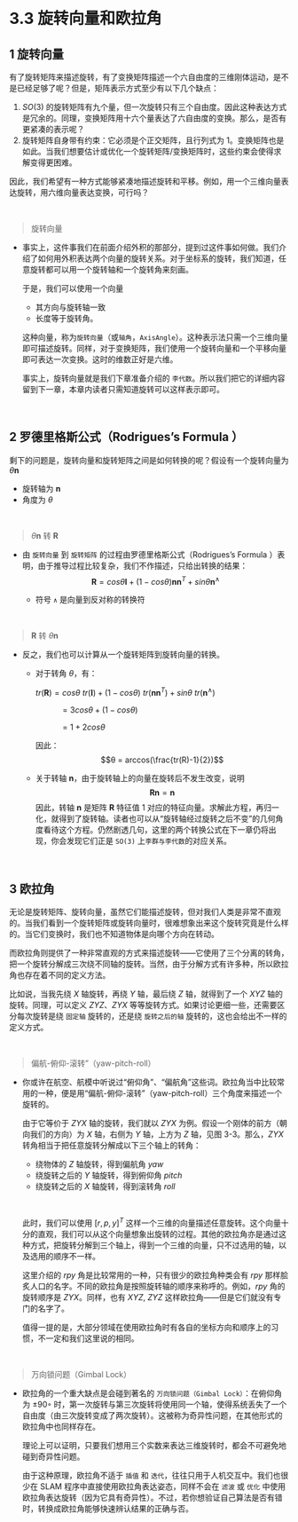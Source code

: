 &emsp;
# 3.3 旋转向量和欧拉角

## 1 旋转向量

有了旋转矩阵来描述旋转，有了变换矩阵描述一个六自由度的三维刚体运动，是不是已经足够了呢？但是，矩阵表示方式至少有以下几个缺点：
1. $SO(3)$ 的旋转矩阵有九个量，但一次旋转只有三个自由度。因此这种表达方式是冗余的。同理，变换矩阵用十六个量表达了六自由度的变换。那么，是否有更紧凑的表示呢？
2. 旋转矩阵自身带有约束：它必须是个正交矩阵，且行列式为 1。变换矩阵也是如此。当我们想要估计或优化一个旋转矩阵/变换矩阵时，这些约束会使得求解变得更困难。

因此，我们希望有一种方式能够紧凑地描述旋转和平移。例如，用一个三维向量表达旋转，用六维向量表达变换，可行吗？

&emsp;
>旋转向量
- 事实上，这件事我们在前面介绍外积的那部分，提到过这件事如何做。我们介绍了如何用外积表达两个向量的旋转关系。对于坐标系的旋转，我们知道，任意旋转都可以用一个旋转轴和一个旋转角来刻画。

    于是，我们可以使用一个向量
    - 其方向与旋转轴一致
    - 长度等于旋转角。

    这种向量，称为`旋转向量`（或`轴角`，`AxisAngle`）。这种表示法只需一个三维向量即可描述旋转。同样，对于变换矩阵，我们使用一个旋转向量和一个平移向量即可表达一次变换。这时的维数正好是六维。

    事实上，旋转向量就是我们下章准备介绍的 `李代数`。所以我们把它的详细内容留到下一章，本章内读者只需知道旋转可以这样表示即可。

&emsp;
## 2 罗德里格斯公式（Rodrigues’s Formula ）
剩下的问题是，旋转向量和旋转矩阵之间是如何转换的呢？假设有一个旋转向量为 $θ\pmb{n}$
- 旋转轴为 $\pmb{n}$
- 角度为 $θ$ 

&emsp;
>$θ\pmb{n}$ 转 $\pmb{R}$
- 由 `旋转向量` 到 `旋转矩阵` 的过程由罗德里格斯公式（Rodrigues’s Formula ）表明，由于推导过程比较复杂，我们不作描述，只给出转换的结果：
    $$\pmb{R} = cos θ\pmb{I} + (1 - cos θ) \pmb{nn}^T + sin θ\pmb{n}^∧$$

    - 符号 `∧` 是向量到反对称的转换符

&emsp;  
>$\pmb{R}$ 转 $θ\pmb{n}$
- 反之，我们也可以计算从一个旋转矩阵到旋转向量的转换。
    - 对于转角 $θ$，有：

        $tr(\pmb{R}) = cos θ\ tr(\pmb{I}) + (1 - cos θ)\ tr(\pmb{nn}^T) + sin θ\ tr(\pmb{n}^∧)$

        $\qquad\ \ \ = 3 cos θ + (1 - cos θ)$

        $\qquad\ \ \ = 1 + 2 cos θ$

        因此：
        $$θ = arccos(\frac{tr(R)-1}{2})$$
    - 关于转轴 $\pmb{n}$，由于旋转轴上的向量在旋转后不发生改变，说明
    $$\pmb{Rn} = \pmb{n}$$
    因此，转轴 $\pmb{n}$ 是矩阵 $\pmb{R}$ 特征值 $1$ 对应的特征向量。求解此方程，再归一化，就得到了旋转轴。读者也可以从“旋转轴经过旋转之后不变”的几何角度看待这个方程。仍然剧透几句，这里的两个转换公式在下一章仍将出现，你会发现它们正是 `SO(3)` 上`李群与李代数`的对应关系。

&emsp;
## 3 欧拉角

无论是旋转矩阵、旋转向量，虽然它们能描述旋转，但对我们人类是非常不直观的。当我们看到一个旋转矩阵或旋转向量时，很难想象出来这个旋转究竟是什么样的。当它们变换时，我们也不知道物体是向哪个方向在转动。

而欧拉角则提供了一种非常直观的方式来描述旋转——它使用了三个分离的转角，把一个旋转分解成三次绕不同轴的旋转。当然，由于分解方式有许多种，所以欧拉角也存在着不同的定义方法。

比如说，当我先绕 $X$ 轴旋转，再绕 $Y$ 轴，最后绕 $Z$ 轴，就得到了一个 $XY Z$ 轴的旋转。同理，可以定义 $ZY Z$、$ZY X$ 等等旋转方式。如果讨论更细一些，还需要区分每次旋转是绕 `固定轴` 旋转的，还是绕 `旋转之后的轴` 旋转的，这也会给出不一样的定义方式。

&emsp;
>偏航-俯仰-滚转”（yaw-pitch-roll）
- 你或许在航空、航模中听说过“俯仰角”、“偏航角”这些词。欧拉角当中比较常用的一种，便是用“偏航-俯仰-滚转”（yaw-pitch-roll）三个角度来描述一个旋转的。

    由于它等价于 $ZY X$ 轴的旋转，我们就以 $ZY X$ 为例。假设一个刚体的前方（朝向我们的方向）为 $X$ 轴，右侧为 $Y$ 轴，上方为 $Z$ 轴，见图 3-3。那么，$ZY X$ 转角相当于把任意旋转分解成以下三个轴上的转角：
    - 绕物体的 $Z$ 轴旋转，得到偏航角 $yaw$
    - 绕旋转之后的 $Y$ 轴旋转，得到俯仰角 $pitch$
    - 绕旋转之后的 $X$ 轴旋转，得到滚转角 $roll$

    &emsp;
    
    此时，我们可以使用 $[r, p, y]^T$ 这样一个三维的向量描述任意旋转。这个向量十分的直观，我们可以从这个向量想象出旋转的过程。其他的欧拉角亦是通过这种方式，把旋转分解到三个轴上，得到一个三维的向量，只不过选用的轴，以及选用的顺序不一样。

    这里介绍的 $rpy$ 角是比较常用的一种，只有很少的欧拉角种类会有 $rpy$ 那样脍炙人口的名字。不同的欧拉角是按照旋转轴的顺序来称呼的。例如，$rpy$ 角的旋转顺序是 $ZY X$。同样，也有 $XY Z$, $ZY Z$ 这样欧拉角——但是它们就没有专门的名字了。

    值得一提的是，大部分领域在使用欧拉角时有各自的坐标方向和顺序上的习惯，不一定和我们这里说的相同。

&emsp;
>万向锁问题（Gimbal Lock）
- 欧拉角的一个重大缺点是会碰到著名的 `万向锁问题（Gimbal Lock）`：在俯仰角为 $±90◦$ 时，第一次旋转与第三次旋转将使用同一个轴，使得系统丢失了一个自由度（由三次旋转变成了两次旋转）。这被称为奇异性问题，在其他形式的欧拉角中也同样存在。

    理论上可以证明，只要我们想用三个实数来表达三维旋转时，都会不可避免地碰到奇异性问题。

    由于这种原理，欧拉角不适于 `插值` 和 `迭代`，往往只用于人机交互中。我们也很少在 SLAM 程序中直接使用欧拉角表达姿态，同样不会在 `滤波` 或 `优化` 中使用欧拉角表达旋转（因为它具有奇异性）。不过，若你想验证自己算法是否有错时，转换成欧拉角能够快速辨认结果的正确与否。




